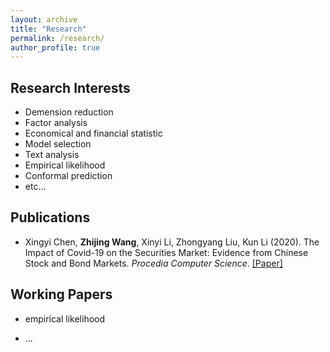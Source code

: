 ```yaml
---
layout: archive
title: "Research"
permalink: /research/
author_profile: true
---
```


Research Interests
------
* Demension reduction
* Factor analysis
* Economical and financial statistic
* Model selection
* Text analysis
* Empirical likelihood
* Conformal prediction
* etc...

Publications
------

* Xingyi Chen, **Zhijing Wang**, Xinyi Li, Zhongyang Liu, Kun Li (2020). The Impact of Covid-19 on the Securities Market: Evidence from Chinese Stock and Bond Markets. *Procedia Computer Science*.
[[Paper]](https://www.sciencedirect.com/science/article/pii/S1877050921008589)


Working Papers
------
* empirical likelihood

* ...

